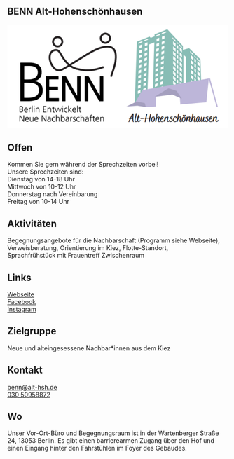 ## BENN Alt-Hohenschönhausen
<img id="topmedia" src="/Begegnungen/Images/BENNaltHSH/BENNaltHSH.PNG" />

## Offen
Kommen Sie gern während der Sprechzeiten vorbei!<br>
Unsere Sprechzeiten sind: <br>
Dienstag von 14-18 Uhr<br>
Mittwoch von 10-12 Uhr <br>
Donnerstag nach Vereinbarung<br>
Freitag von 10-14 Uhr<br>

## Aktivitäten
Begegnungsangebote für die Nachbarschaft (Programm siehe Webseite),<br> Verweisberatung, Orientierung im Kiez, Flotte-Standort,<br> Sprachfrühstück mit Frauentreff Zwischenraum

## Links
<a class="external_link" href="http://www.benn-alt-hsh.de">Webseite</a><br>
<a class="external_link" href="https://www.facebook.com/p/Benn-Alt-Hsh-100091520454548/?locale=de_DE/">Facebook</a><br>
<a class="external_link" href="https://www.instagram.com/benn_althohenschoenhausen/">Instagram</a>

## Zielgruppe
Neue und alteingesessene Nachbar*innen aus dem Kiez 

## Kontakt
[benn@alt-hsh.de](mailto:benn@alt-hsh.de)<br>
<a href="tel:+493050958872">030 50958872</a><br>


## Wo
Unser Vor-Ort-Büro und Begegnungsraum ist in der Wartenberger Straße 24, 13053 Berlin. Es gibt einen barrierearmen Zugang über den Hof und einen Eingang hinter den Fahrstühlen im Foyer des Gebäudes.<br>

<div id="gmap"></div>
<script>window.onload = showMap('Wartenberger Straße 24, 13053, Berlin', 0, 'gmap_mini')</script>

